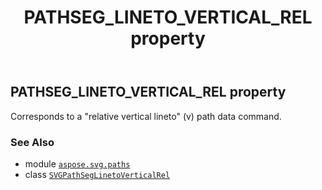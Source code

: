 ﻿---
title: PATHSEG_LINETO_VERTICAL_REL property
second_title: Aspose.SVG for Python via .NET API References
description: 
type: docs
weight: 200
url: /python-net/aspose.svg.paths/svgpathseglinetoverticalrel/pathseg_lineto_vertical_rel/
is_root: false
---

## PATHSEG_LINETO_VERTICAL_REL property


Corresponds to a "relative vertical lineto" (v) path data command.

### See Also
* module [`aspose.svg.paths`](../../)
* class [`SVGPathSegLinetoVerticalRel`](/svg/python-net/aspose.svg.paths/svgpathseglinetoverticalrel)
